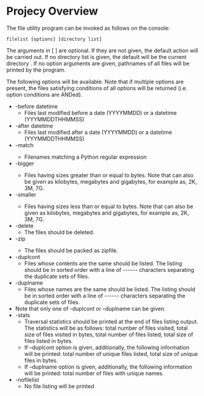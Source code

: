 # Projecy Overview
The file utility program can be invoked as follows on the console:
  ```
  filelist [options] [directory list]
  ```
The arguments in [ ] are optional. If they are not given, the default action will be carried out. If no directory list is given, the default will be the current directory . If no option arguments are given, pathnames of all files will be printed by the program.

The following options will be available. Note that if multiple options are present, the files satisfying conditions of all options will be returned (i.e. option conditions are ANDed).

- -before datetime 
  - Files last modified before a date (YYYYMMDD) or a datetime (YYYMMDDTHHMMSS)
- -after datetime
  - Files last modified after a date (YYYYMMDD) or a datetime (YYYMMDDTHHMMSS)
- -match <pattern>
  - Filenames matching a Python regular expression <pattern>
- -bigger <int>
  - Files having sizes greater than or equal to <int> bytes. Note that <int> can also be given as kilobytes, megabytes and gigabytes, for example as, 2K, 3M, 7G.
- -smaller <int>
  - Files having sizes less than or equal to <int> bytes. Note that <int> can also be given as kilobytes, megabytes and gigabytes, for example as, 2K, 3M, 7G.
- -delete
  - The files should be deleted.
- -zip <zipfile>
  - The files should be packed as zipfile.
- -duplcont
  - Files whose contents are the same should be listed. The listing should be in sorted order with a line of ------ characters separating the duplicate sets of files.
- -duplname
  - Files whose names are the same should be listed. The listing should be in sorted order with a line of ------ characters separating the duplicate sets of files.
- Note that only one of -duplcont or –duplname can be given.
- -stats
  - Traversal statistics should be printed at the end of files listing output. The statistics will be as follows: total number of files visited, total size of files visited in bytes, total number of files listed, total size of files listed in bytes.
  - If –duplcont option is given, additionally, the following information will be printed: total number of unique files listed, total size of unique files in bytes.
  - If –duplname option is given, additionally, the following information will be printed: total number of files with unique names.
- -nofilelist
  - No file listing will be printed
